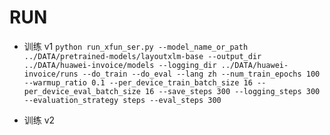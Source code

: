 
# RUN

- 训练 v1
`python run_xfun_ser.py --model_name_or_path ../DATA/pretrained-models/layoutxlm-base --output_dir ../DATA/huawei-invoice/models --logging_dir ../DATA/huawei-invoice/runs --do_train --do_eval --lang zh --num_train_epochs 100 --warmup_ratio 0.1 --per_device_train_batch_size 16 --per_device_eval_batch_size 16 --save_steps 300 --logging_steps 300 --evaluation_strategy steps --eval_steps 300`

- 训练 v2